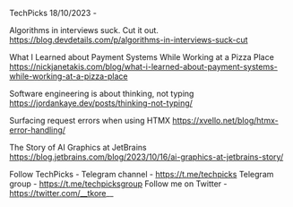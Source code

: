 TechPicks 18/10/2023 -

Algorithms in interviews suck. Cut it out.
https://blog.devdetails.com/p/algorithms-in-interviews-suck-cut

What I Learned about Payment Systems While Working at a Pizza Place
https://nickjanetakis.com/blog/what-i-learned-about-payment-systems-while-working-at-a-pizza-place

Software engineering is about thinking, not typing
https://jordankaye.dev/posts/thinking-not-typing/

Surfacing request errors when using HTMX
https://xvello.net/blog/htmx-error-handling/

The Story of AI Graphics at JetBrains
https://blog.jetbrains.com/blog/2023/10/16/ai-graphics-at-jetbrains-story/

Follow TechPicks -
Telegram channel - https://t.me/techpicks
Telegram group - https://t.me/techpicksgroup
Follow me on Twitter - https://twitter.com/__tkore__